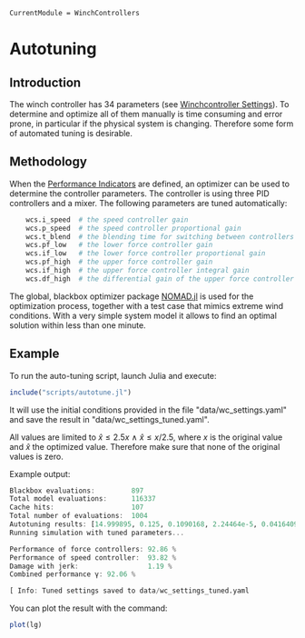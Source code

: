```@meta
CurrentModule = WinchControllers
```

# Autotuning

## Introduction
The winch controller has 34 parameters (see [Winchcontroller Settings](@ref)). To determine and optimize all of them manually is time consuming and error prone, in particular if the physical system is changing. Therefore some form of automated tuning is desirable.

## Methodology
When the [Performance Indicators](@ref) are defined, an optimizer can be used to determine the controller parameters. The controller is using three PID controllers and a mixer. The following parameters are tuned automatically:
```julia
    wcs.i_speed  # the speed controller gain
    wcs.p_speed  # the speed controller proportional gain
    wcs.t_blend  # the blending time for switching between controllers
    wcs.pf_low   # the lower force controller gain
    wcs.if_low   # the lower force controller proportional gain
    wcs.pf_high  # the upper force controller gain
    wcs.if_high  # the upper force controller integral gain
    wcs.df_high  # the differential gain of the upper force controller
```
The global, blackbox optimizer package [NOMAD.jl](https://github.com/bbopt/NOMAD.jl) is used for the optimization process, together with a test case that mimics extreme wind conditions.
With a very simple system model it allows to find an optimal solution within less than one minute.

## Example
To run the auto-tuning script, launch Julia and execute:
```julia
include("scripts/autotune.jl")
```
It will use the initial conditions provided in the file "data/wc_settings.yaml" and save the result in "data/wc_settings_tuned.yaml".

All values are limited to $\hat x \le 2.5x~\land~\hat x \le x/2.5$, where $x$ is the original value and $\hat x$ the optimized value. Therefore make sure that none of the original values is zero.

Example output:
```julia
Blackbox evaluations:         897
Total model evaluations:      116337
Cache hits:                   107
Total number of evaluations:  1004
Autotuning results: [14.999895, 0.125, 0.1090168, 2.24464e-5, 0.04164095, 3.83195e-5, 0.0271663, 4.0008673e-6]
Running simulation with tuned parameters...

Performance of force controllers: 92.86 %
Performance of speed controller:  93.82 %
Damage with jerk:                 1.19 %
Combined performance γ: 92.06 %

[ Info: Tuned settings saved to data/wc_settings_tuned.yaml
```
You can plot the result with the command:
```julia
plot(lg)
```

